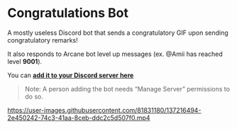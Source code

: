 # Congratulations Bot

A mostly useless Discord bot that sends a congratulatory GIF upon sending congratulatory remarks!

It also responds to Arcane bot level up messages (ex. @Amii has reached level **9001**).

You can **[add it to your Discord server here](https://discord.com/oauth2/authorize?client_id=848223603106381844&permissions=68608&scope=bot)**

> Note: A person adding the bot needs “Manage Server” permissions to do so.

https://user-images.githubusercontent.com/81831180/137216494-2e450242-74c3-41aa-8ceb-ddc2c5d507f0.mp4

